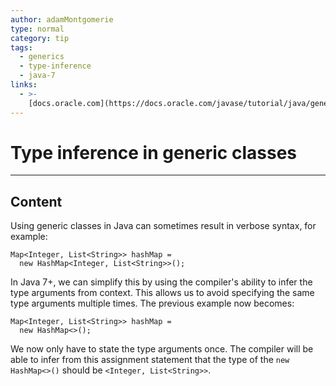 ```yaml
---
author: adamMontgomerie
type: normal
category: tip
tags:
  - generics
  - type-inference
  - java-7
links:
  - >-
    [docs.oracle.com](https://docs.oracle.com/javase/tutorial/java/generics/types.html){website}
---
```


# Type inference in generic classes


---

## Content

Using generic classes in Java can sometimes result in verbose syntax, for example:

```plain-text
Map<Integer, List<String>> hashMap = 
  new HashMap<Integer, List<String>>();
```

In Java 7+, we can simplify this by using the compiler's ability to infer the type arguments from context. This allows us to avoid specifying the same type arguments multiple times. The previous example now becomes:

```plain-text
Map<Integer, List<String>> hashMap =
  new HashMap<>();
```

We now only have to state the type arguments once. The compiler will be able to infer from this assignment statement that the type of the `new HashMap<>()` should be `<Integer, List<String>>`.
